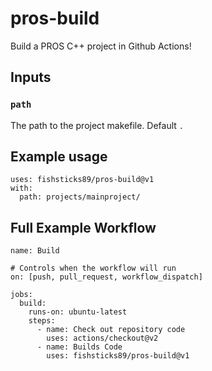 # pros-build
Build a PROS C++ project in Github Actions!

## Inputs

### `path`
The path to the project makefile. Default `.`

## Example usage
```
uses: fishsticks89/pros-build@v1
with:
  path: projects/mainproject/
```

## Full Example Workflow
```
name: Build

# Controls when the workflow will run
on: [push, pull_request, workflow_dispatch]

jobs:
  build:
    runs-on: ubuntu-latest
    steps:
      - name: Check out repository code
        uses: actions/checkout@v2
      - name: Builds Code
        uses: fishsticks89/pros-build@v1
```
